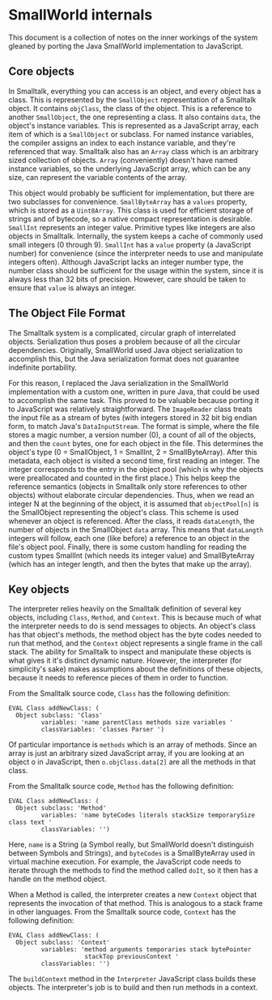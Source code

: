 # SmallWorld internals

This document is a collection of notes on the inner workings of the system
gleaned by porting the Java SmallWorld implementation to JavaScript.

## Core objects

In Smalltalk, everything you can access is an object, and every object has a
class. This is represented by the `SmallObject` representation of a Smalltalk
object. It contains `objClass`, the class of the object. This is a reference to
another `SmallObject`, the one representing a class. It also contains `data`, the
object's instance variables. This is represented as a JavaScript array, each
item of which is a `SmallObject` or subclass. For named instance variables, the
compiler assigns an index to each instance variable, and they're referenced that
way. Smalltalk also has an `Array` class which is an arbitrary sized collection
of objects. `Array` (conveniently) doesn't have named instance variables, so the
underlying JavaScript array, which can be any size, can represent the variable
contents of the array.

This object would probably be sufficient for implementation, but there are two
subclasses for convenience. `SmallByteArray` has a `values` property, which is
stored as a `Uint8Array`. This class is used for efficient storage of strings
and of bytecode, so a native compact representation is desirable. `SmallInt`
represents an integer value. Primitive types like integers are also objects in
Smalltalk. Internally, the system keeps a cache of commonly used small integers
(0 through 9). `SmallInt` has a `value` property (a JavaScript number) for
convenience (since the interpreter needs to use and manipulate integers often).
Although JavaScript lacks an integer number type, the number class should be
sufficient for the usage within the system, since it is always less than 32
bits of precision. However, care should be taken to ensure that `value` is always
an integer.

## The Object File Format

The Smalltalk system is a complicated, circular graph of interrelated objects.
Serialization thus poses a problem because of all the circular dependencies.
Originally, SmallWorld used Java object serialization to accomplish this, but
the Java serialization format does not guarantee indefinite portability.

For this reason, I replaced the Java serialization in the SmallWorld
implementation with a custom one, written in pure Java, that could be used to
accomplish the same task. This proved to be valuable because porting it to
JavaScript was relatively straightforward. The `ImageReader` class treats the
input file as a stream of bytes (with integers stored in 32 bit big endian form,
to match Java's `DataInputStream`. The format is simple, where the file stores a
magic number, a version number (0), a count of all of the objects, and then the
`count` bytes, one for each object in the file. This determines the object's
type (0 = SmallObject, 1 = SmallInt, 2 = SmallByteArray). After this metadata,
each object is visited a second time, first reading an integer. The integer
corresponds to the entry in the object pool (which is why the objects were
preallocated and counted in the first place.) This helps keep the reference
semantics (objects in Smalltalk only store references to other objects) without
elaborate circular dependencies. Thus, when we read an integer N at the
beginning of the object, it is assumed that `objectPool[n]` is the SmallObject
representing the object's class. This scheme is used whenever an object is
referenced. After the class, it reads `dataLength`, the number of objects in the
SmallObject `data` array. This means that `dataLangth` integers will follow,
each one (like before) a reference to an object in the file's object pool.
Finally, there is some custom handling for reading the custom types SmallInt
(which needs its integer value) and SmallByteArray (which has an integer length,
and then the bytes that make up the array).

## Key objects

The interpreter relies heavily on the Smalltalk definition of several key
objects, including `Class`, `Method`, and `Context`. This is because much of
what the interpreter needs to do is send messages to objects. An object's class
has that object's methods, the method object has the byte codes needed to run
that method, and the `Context` object represents a single frame in the call
stack. The ability for Smalltalk to inspect and manipulate these objects is what
gives it it's distinct dynamic nature. However, the interpreter (for
simplicity's sake) makes assumptions about the definitions of these objects,
because it needs to reference pieces of them in order to function.

From the Smalltalk source code, `Class` has the following definition:

```
EVAL Class addNewClass: (
  Object subclass: 'Class'
         variables: 'name parentClass methods size variables '
         classVariables: 'classes Parser ')
```

Of particular importance is `methods` which is an array of methods. Since an
array is just an arbitrary sized JavaScript array, if you are looking at an
object o in JavaScript, then `o.objClass.data[2]` are all the methods in that
class.

From the Smalltalk source code, `Method` has the following definition:

```
EVAL Class addNewClass: (
  Object subclass: 'Method'
         variables: 'name byteCodes literals stackSize temporarySize class text '
         classVariables: '')
```

Here, `name` is a String (a Symbol really, but SmallWorld doesn't distinguish
between Symbols and Strings), and `byteCodes` is a SmallByteArray used in
virtual machine execution. For example, the JavaScript code needs to iterate
through the methods to find the method called `doIt`, so it then has a handle on
the method object.

When a Method is called, the interpreter creates a new `Context` object that
represents the invocation of that method. This is analogous to a stack frame in
other languages.  From the Smalltalk source code, `Context` has the following
definition:

```
EVAL Class addNewClass: (
  Object subclass: 'Context'
         variables: 'method arguments temporaries stack bytePointer
                     stackTop previousContext '
         classVariables: '')
```

The `buildContext` method in the `Interpreter` JavaScript class builds these
objects.  The interpreter's job is to build and then run methods in a context.
